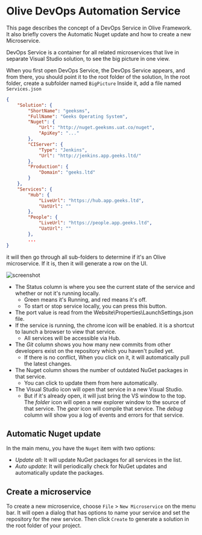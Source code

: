 # Olive DevOps Automation Service

This page describes the concept of a DevOps Service in Olive Framework. It also briefly covers the Automatic Nuget update and how to create a new Microservice.

DevOps Service is a container for all related microservices that live in separate Visual Studio solution, to see the big picture in one view.

When you first open DevOps Service, the DevOps Service appears, and from there, you should point it to the root folder of the solution, In the root folder, create a subfolder named `BigPicture`
Inside it, add a file named `Services.json`

```json
{
    "Solution": {
        "ShortName": "geeksms",
        "FullName": "Geeks Operating System",		
        "Nuget": {
            "Url": "http://nuget.geeksms.uat.co/nuget",
            "ApiKey": "..."			
        },
		"CIServer": {
		    "Type": "Jenkins",
		    "Url": "http://jenkins.app.geeks.ltd/"
		},
		"Production": {
		    "Domain": "geeks.ltd"
		}
    },
    "Services": {
        "Hub": {
            "LiveUrl": "https://hub.app.geeks.ltd",
            "UatUrl": ""
        },
        "People": {
            "LiveUrl": "https://people.app.geeks.ltd",
            "UatUrl": ""
        }, 
        ...
}
```
it will then go through all sub-folders to determine if it's an Olive microservice. If it is, then it will generate a row on the UI.

![screenshot](Resources/Screenshot.JPG)
 
- The Status column is where you see the current state of the service and whether or not it's running locally. 
   - Green means it's Running, and red means it's off.
   - To start or stop service locally, you can press this button.
- The port value is read from the Website\Properties\LaunchSettings.json file. 
- If the service is running, the chrome icon will be enabled. it is a shortcut to launch a browser to view that service.
  - All services will be accessible via Hub.
- The *Git* column shows you how many new commits from other developers exist on the repository which you haven't pulled yet.
  - If there is no conflict, When you click on it, it will automatically pull the latest changes. 
- The Nuget column shows the number of outdated NuGet packages in that service.
  - You can click to update them from here automatically.
- The Visual Studio icon will open that service in a new Visual Studio.
  - But if it's already open, it will just bring the VS window to the top.
The *folder* icon will open a new explorer window to the source of that service.
The *gear* icon will compile that service.
The *debug* column will show you a log of events and errors for that service.
## Automatic Nuget update
In the main menu, you have the `Nuget` item with two options:
- *Update all*: It will update NuGet packages for all services in the list.
- *Auto update*: It will periodically check for NuGet updates and automatically update the packages.
## Create a microservice
To create a new microservice, choose `File` > `New Microservice`  on the menu bar. It will open a dialog that has options to name your service and set the repository for the new service.
Then click `Create` to generate a solution in the root folder of your project.
